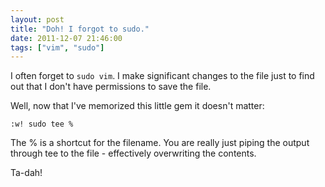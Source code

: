 ```yaml
---
layout: post
title: "Doh! I forgot to sudo."
date: 2011-12-07 21:46:00
tags: ["vim", "sudo"]
---
```


I often forget to `sudo vim`. I make significant changes to the file just to
find out that I don't have permissions to save the file. 

Well, now that I've memorized this little gem it doesn't matter:

```vim
:w! sudo tee %

```

The % is a shortcut for the filename. You are really just piping the output
through tee to the file - effectively overwriting the contents.

Ta-dah!

